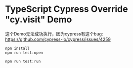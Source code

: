 TypeScript Cypress Override "cy.visit" Demo
=========================================

这个Demo无法成功执行，因为cypress有这个bug: https://github.com/cypress-io/cypress/issues/4259

```
npm install
npm run test:open

npm run test:run
```
